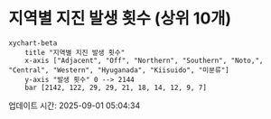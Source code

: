 # 지역별 지진 발생 횟수 (상위 10개)

```mermaid
xychart-beta
    title "지역별 지진 발생 횟수"
    x-axis ["Adjacent", "Off", "Northern", "Southern", "Noto,", "Central", "Western", "Hyuganada", "Kiisuido", "미분류"]
    y-axis "발생 횟수" 0 --> 2144
    bar [2142, 122, 29, 29, 21, 18, 14, 12, 9, 7]
```

업데이트 시간: 2025-09-01 05:04:34

